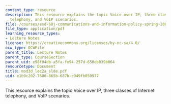 ```yaml
---
content_type: resource
description: This resource explains the topic Voice over IP, three classes of Internet
  telephony, and VoIP scenarios.
file: /courses/esd-68j-communications-and-information-policy-spring-2006/e1b9c2027680865b687be949fb050977_mod3d_lec2a_slde.pdf
file_type: application/pdf
learning_resource_types:
- Lecture Notes
license: https://creativecommons.org/licenses/by-nc-sa/4.0/
ocw_type: OCWFile
parent_title: Lecture Notes
parent_type: CourseSection
parent_uid: e98f04db-a5fa-fe94-257d-658eb039b064
resourcetype: Document
title: mod3d_lec2a_slde.pdf
uid: e1b9c202-7680-865b-687b-e949fb050977
---
```

This resource explains the topic Voice over IP, three classes of Internet telephony, and VoIP scenarios.